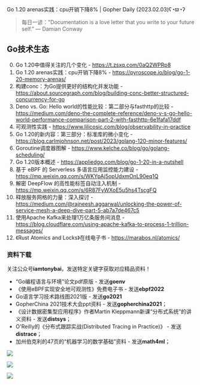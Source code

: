 Go 1.20 arenas实践：cpu开销下降8% | Gopher Daily (2023.02.03)ʕ◔ϖ◔ʔ

>每日一谚："Documentation is a love letter that you write to your future self.” — Damian Conway

## Go技术生态

0. Go 1.20中值得关注的几个变化 - https://t.zsxq.com/0aQ2WPRp8
1. Go 1.20 arenas实践：cpu开销下降8% - https://pyroscope.io/blog/go-1-20-memory-arenas/
2. 构建conc：为Go提供更好的结构化并发功能 - https://about.sourcegraph.com/blog/building-conc-better-structured-concurrency-for-go
3. Deno vs. Go: Hello world的性能比较：第二部分与fasthttp的比较 - https://medium.com/deno-the-complete-reference/deno-v-s-go-hello-world-performance-comparison-part-2-with-fasthttp-6e1fafa17ddf
4. 可观测性实践 - https://www.lilicosic.com/blog/observability-in-practice
5. Go 1.20的新内容：第三部分：标准库的微小变化 - https://blog.carlmjohnson.net/post/2023/golang-120-minor-features/
6. Goroutine调度器图解 - https://www.kelche.co/blog/go/golang-scheduling/
7. Go 1.20版本概述 - https://appliedgo.com/blog/go-1-20-in-a-nutshell
8. 基于 eBPF 的 Serverless 多语言应用监控能力建设 - https://mp.weixin.qq.com/s/WKYpAj5opUdxmOnL90eq1Q
9. 解密 DeepFlow 的高性能标签自动注入机制 - https://mp.weixin.qq.com/s/6R87FyWXoE5u5hs4TscgFQ
10. 释放服务网格的力量：深入探讨 - https://medium.com/@rajneesh.aggarwal/unlocking-the-power-of-service-mesh-a-deep-dive-part-5-ab7a7de467c5
11. 使用Apache Kafka来处理1万亿条服务间消息 - https://blog.cloudflare.com/using-apache-kafka-to-process-1-trillion-messages/
12. 《Rust Atomics and Locks》在线电子书 - https://marabos.nl/atomics/

### 资料下载

关注公众号**iamtonybai**，发送特定关键字获取对应精品资料！

* “Go编程语言与环境”论文pdf原版 - 发送**goenv**
* 《使用eBPF实现安全地可观测性》免费电子书 - 发送**ebpf2022**
* Go语言学习技术路线图2021版 - 发送**go2021**
* GopherChina 2021技术大会ppt资料 - 发送**gopherchina2021**；
* 《设计数据密集型应用程序》作者Martin Kleppmann新课“分布式系统”的讲义资料 - 发送**distsys**；
* O'Reilly的《分布式跟踪实战(Distributed Tracing in Practice)》 - 发送**distrace**；
* 加州伯克利的47页的“机器学习的数学基础”资料 - 发送**math4ml**；

![](https://mmbiz.qpic.cn/mmbiz_png/cH6WzfQ94mb54jsFJZ3Knmz8obUsf3PBShthmdSw5E01TcYmUReGkj0BWpxHak1HlnlzHvLmKax53YSGr7aNlA/0?wx_fmt=png)

![](https://mmbiz.qpic.cn/mmbiz_png/cH6WzfQ94mZsOgPXTXZgWiaE03ib9r9WFJXC6xJCA5Y6VSesOZqlGxYfODibvR7UPGxiaM7SZZNQZkRtggPXEfBdwQ/0?wx_fmt=png)

![](https://mmbiz.qpic.cn/mmbiz_png/cH6WzfQ94mb54jsFJZ3Knmz8obUsf3PBrSoqeMvoWCticN2cpU64fJ0FYQdXJhP7ia7WRh8628uOAsQYeE2NibRRw/0?wx_fmt=png)

